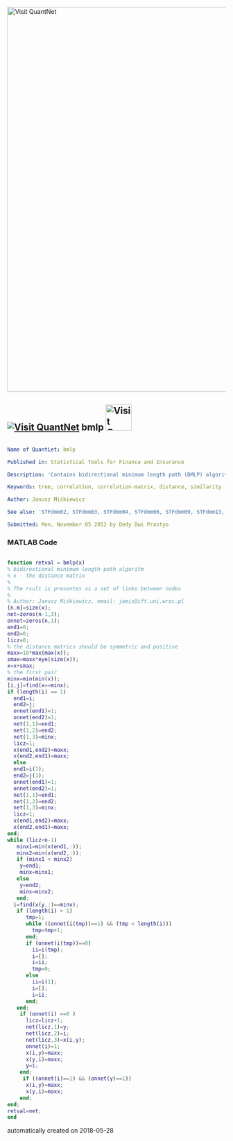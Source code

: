 [<img src="https://github.com/QuantLet/Styleguide-and-FAQ/blob/master/pictures/banner.png" width="888" alt="Visit QuantNet">](http://quantlet.de/)

## [<img src="https://github.com/QuantLet/Styleguide-and-FAQ/blob/master/pictures/qloqo.png" alt="Visit QuantNet">](http://quantlet.de/) **bmlp** [<img src="https://github.com/QuantLet/Styleguide-and-FAQ/blob/master/pictures/QN2.png" width="60" alt="Visit QuantNet 2.0">](http://quantlet.de/)

```yaml

Name of QuantLet: bmlp

Published in: Statistical Tools for Finance and Insurance

Description: 'Contains bidirectional minimum length path (BMLP) algorithm. Result is a set of links between nodes.'

Keywords: tree, correlation, correlation-matrix, distance, similarity

Author: Janusz Miśkiewicz

See also: 'STFdmm02, STFdmm03, STFdmm04, STFdmm06, STFdmm09, STFdmm13, manh, theil, umlp'

Submitted: Mon, November 05 2012 by Dedy Dwi Prastyo
```

### MATLAB Code
```matlab

function retval = bmlp(x)
% bidirextional minimum length path algoritm
% x - the distance matrix
%
% The rsult is presentes as a set of links between nodes
%
% Author: Janusz Miśkiewicz, email: jamis@ift.uni.wroc.pl
[n,m]=size(x);
net=zeros(n-1,3);
onnet=zeros(n,1);
end1=0;
end2=0;
licz=0;
% the distance matrics should be symmetric and positive
maxx=10*max(max(x));
smax=maxx*eye(size(x));
x=x+smax;
% the first pair
minx=min(min(x));
[i,j]=find(x==minx);
if (length(i) == 1)
  end1=i;
  end2=j;
  onnet(end1)=1;
  onnet(end2)=1;
  net(1,1)=end1;
  net(1,2)=end2;
  net(1,3)=minx;
  licz=1;
  x(end1,end2)=maxx;
  x(end2,end1)=maxx;
  else
  end1=i(1);
  end2=j(1);
  onnet(end1)=1;
  onnet(end2)=1;
  net(1,1)=end1;
  net(1,2)=end2;
  net(1,3)=minx;
  licz=1;
  x(end1,end2)=maxx;
  x(end2,end1)=maxx;
end;
while (licz<n-1)
   minx1=min(x(end1,:));
   minx2=min(x(end2,:));
   if (minx1 < minx2)
    y=end1;
    minx=minx1;
   else
    y=end2;
    minx=minx2;
   end;
  i=find(x(y,:)==minx);
   if (length(i) > 1)
      tmp=1;
      while ((onnet(i(tmp))==1) && (tmp < length(i)))
        tmp=tmp+1;
      end;
      if (onnet(i(tmp))==0)
    	ii=i(tmp);
    	i=[];
    	i=ii;
        tmp=0;
      else
    	ii=i(1);
        i=[];
    	i=ii;
      end;
   end;
    if (onnet(i) ==0 )
      licz=licz+1;
      net(licz,1)=y;
      net(licz,2)=i;
      net(licz,3)=x(i,y);
      onnet(i)=1;
      x(i,y)=maxx;
      x(y,i)=maxx;
      y=i;
    end;
     if ((onnet(i)==1) && (onnet(y)==1))
      x(i,y)=maxx;
      x(y,i)=maxx;
    end;
end;
retval=net;
end
```

automatically created on 2018-05-28